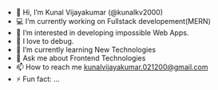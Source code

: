 - 👋 Hi, I’m Kunal Vijayakumar (@kunalkv2000)
- 💻 I’m currently working on Fullstack developement(MERN)
- 👀 I’m interested in developing impossible Web Apps.
- 💞️ I love to debug.
- 🌱 I’m currently learning New Technologies
- 💬 Ask me about Frontend Technologies
- 📫 How to reach me kunalvijayakumar.021200@gmail.com
- ⚡ Fun fact: ...

<!---
kunalkv2000/kunalkv2000 is a ✨ special ✨ repository because its `README.md` (this file) appears on your GitHub profile.
You can click the Preview link to take a look at your changes.
--->
